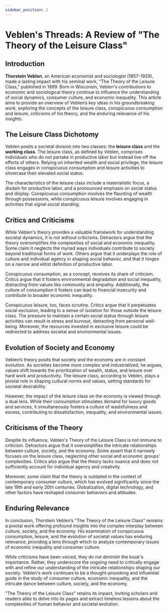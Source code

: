 ```yaml
---
sidebar_position: 2
---
```

# Veblen's Threads: A Review of "The Theory of the Leisure Class"

## Introduction

**Thorstein Veblen**, an American economist and sociologist (1857–1929), made a lasting impact with his seminal work, "The Theory of the Leisure Class," published in 1899. Born in Wisconsin, Veblen's contributions to economic and sociological theory continue to influence the understanding of social dynamics, consumer culture, and economic inequality. This article aims to provide an overview of Veblen’s key ideas in his groundbreaking work, exploring the concepts of the leisure class, conspicuous consumption and leisure, criticisms of his theory, and the enduring relevance of his insights.

## The Leisure Class Dichotomy

Veblen posits a societal division into two classes: the **leisure class** and the **working class**. The leisure class, as defined by Veblen, comprises individuals who do not partake in productive labor but instead live off the efforts of others. Relying on inherited wealth and social privilege, the leisure class engages in conspicuous consumption and leisure activities to showcase their elevated social status.

The characteristics of the leisure class include a materialistic focus, a disdain for productive labor, and a pronounced emphasis on social status and display. Conspicuous consumption involves the flaunting of wealth through possessions, while conspicuous leisure involves engaging in activities that signal social standing.

## Critics and Criticisms

While Veblen's theory provides a valuable framework for understanding societal dynamics, it is not without criticisms. Detractors argue that the theory oversimplifies the complexities of social and economic inequality. Some claim it neglects the myriad ways individuals contribute to society beyond traditional forms of work. Others argue that it underplays the role of culture and individual agency in shaping social behavior, and that it hinges on a narrow and elitist definition of productive labor.

Conspicuous consumption, as a concept, receives its share of criticism. Critics argue that it fosters environmental degradation and social inequality, distracting from values like community and empathy. Additionally, the culture of consumption it fosters can lead to financial insecurity and contribute to broader economic inequality.

Conspicuous leisure, too, faces scrutiny. Critics argue that it perpetuates social exclusion, leading to a sense of isolation for those outside the leisure class. The pressure to maintain a certain social status through leisure activities can result in stress and burnout, detracting from personal well-being. Moreover, the resources invested in exclusive leisure could be redirected to address societal and environmental issues.

## Evolution of Society and Economy

Veblen’s theory posits that society and the economy are in constant evolution. As societies become more complex and industrialized, he argues, values shift towards the prioritization of wealth, status, and leisure over hard work and productivity. The leisure class, according to Veblen, plays a pivotal role in shaping cultural norms and values, setting standards for societal desirability.

However, the impact of the leisure class on the economy is viewed through a dual lens. While their consumption stimulates demand for luxury goods and services, it simultaneously fosters a culture of wastefulness and excess, contributing to dissatisfaction, inequality, and environmental issues.

## Criticisms of the Theory

Despite its influence, Veblen's Theory of the Leisure Class is not immune to criticism. Detractors argue that it oversimplifies the intricate relationships between culture, society, and the economy. Some assert that it narrowly focuses on the leisure class, neglecting other social and economic groups' complexities. Critics also argue that the theory lacks nuance and does not sufficiently account for individual agency and creativity.

Moreover, some claim that the theory is outdated in the context of contemporary consumer culture, which has evolved significantly since the late 19th and early 20th centuries. Globalization, digital technology, and other factors have reshaped consumer behaviors and attitudes.

## Enduring Relevance

In conclusion, Thorstein Veblen’s "The Theory of the Leisure Class" remains a pivotal work offering profound insights into the complex interplay between culture, society, and the economy. His examination of conspicuous consumption, leisure, and the evolution of societal values has enduring relevance, providing a lens through which to analyze contemporary issues of economic inequality and consumer culture.

While criticisms have been voiced, they do not diminish the book's importance. Rather, they underscore the ongoing need to critically engage with and refine our understanding of the intricate relationships shaping our society. Veblen's work continues to be a thought-provoking and influential guide in the study of consumer culture, economic inequality, and the intricate dance between culture, society, and the economy.

"The Theory of the Leisure Class" retains its impact, inviting scholars and readers alike to delve into its pages and extract timeless lessons about the complexities of human behavior and societal evolution.

